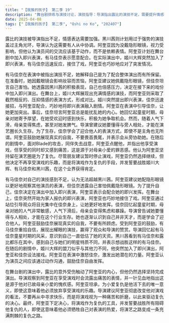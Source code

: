 ```yaml
---
title: "【我推的孩子】 第二季 19"
description: "舞台剧排练与演技讨论，演技指导：导演指出露比的演技不足，需要提升情感表达。舞台剧排练与演技讨论，黑川茜的策略：黑川茜试图通过压过主角光环的演技来吸引观众，但导演认为需要有人从中协调。舞台剧排练与演技讨论，阿奎亚的视力问题：阿奎亚因未佩戴隐形眼镜影响观察其他演员的表情，但他认为演员间的沟通应基于动作而非表情。舞台剧排练与演技讨论，即兴演出的准备：阿奎亚计划在舞台剧中加入即兴演出，有马佳奈表示会配合。舞台剧排练与演技讨论，舞台剧中的即兴演出：舞台剧中，姬川大辉突然加入即兴演出，有马佳奈迅速反应并接住戏，阿奎亚也巧妙应对。有马佳奈的内心独白与过去，童星时期的幸福：有马佳奈回忆童星时期，母亲因她受欢迎而感到快乐，并积极为她争取机会。有马佳奈的内心独白与过去，人气下滑后的困境：随着人气下滑，母亲变得焦虑，开始不择手段地为她接通告，甚至对她发脾气。有马佳奈的内心独白与过去，导演的建议：导演曾建议有马佳奈要懂得与旁人相处，才能在演艺圈长久生存。有马佳奈的内心独白与过去，迎合他人的表演方式：为了在演艺圈生存，有马佳奈学会了迎合他人的表演方式，即使不是主角也无所谓。有马佳奈的内心独白与过去，阿奎亚的鼓励：阿奎亚鼓励有马佳奈展现真实的自我，不要畏首畏尾，并表示会从旁协助她。有马佳奈的转变与爆发，重拾自信：在阿奎亚的鼓励下，有马佳奈重拾自信，展现出耀眼的演技，赢得了观众和导演的赞赏。有马佳奈的转变与爆发，导演的回忆：导演回忆起有马佳奈童星时期的风采，意识到自己一直低估了她的天资。有马佳奈的转变与爆发，黑川茜的感受：黑川茜看到有马佳奈和露比都乐在其中，感到自己与她们的明星特质不同，并表示想战胜这样的有马佳奈。阿奎亚的内心挣扎与复仇之路，舞台剧中的受伤：舞台剧中，露比受伤，阿奎亚内心受到触动，但仍坚持完成演出。阿奎亚的内心挣扎与复仇之路，对享受演戏的罪恶感：导演指出阿奎亚享受演戏时会感到罪恶感，这是因为他对母亲小爱抱有愧疚。阿奎亚的内心挣扎与复仇之路，复仇的执念：阿奎亚表示为小爱报仇雪恨是他的生存意义，即使无法享受演戏的乐趣也要坚持下去。阿奎亚的内心挣扎与复仇之路，导演的建议：导演建议阿奎亚不要再享受演戏，要将演戏视为痛苦和煎熬，以此来完成复仇。阿奎亚的内心挣扎与复仇之路，阿奎亚的决心：阿奎亚下定决心，将演戏视为复仇的手段，并表示会战胜所有阻碍他复仇的人。"
date: 2025-04-08
tags: ["【我推的孩子】 第二季", "Oshi no Ko", "202407"]
---
```


露比的演技被导演指出不足，情感表达需要加强。黑川茜则计划用过于强势的演技盖过主角光环，导演认为这需要有人从中协调。阿奎亚因为没戴隐形眼镜，视力受影响，但他认为演员间的交流应该基于动作，而不是依赖表情。阿奎亚计划在舞台剧中加入即兴表演，有马佳奈表示愿意配合。在实际演出中，姬川大辉突然加入了即兴表演，有马佳奈迅速反应，接住了戏，阿奎亚也巧妙地应对了突发情况。

有马佳奈在表演中被指出演技不足，她解释自己是为了配合整体演出而有所保留。在准备时，她因戴眼镜会影响妆容而苦恼，阿奎亚建议她佩戴隐形眼镜，但佳奈坦言自己害怕。她透露因黑川茜的积极表现，自己也倍感压力，决定在接下来的戏份中加入即兴演出。在舞台上，姬川大辉展现出充满情感的演技，而阿奎亚则采取了截然相反的、压抑情感的表演方式，形成对比。姬川突然提出即兴表演，佳奈迅速接招，与阿奎亚配合，巧妙地将即兴表演融入剧情。阿奎亚在表演中引导佳奈，让她更加突出。事后，佳奈坦言阿奎亚总是能扰乱她的内心。她回忆起童星时期，母亲对她寄予厚望，在她受欢迎时感到快乐，积极为她争取机会。然而，随着人气下滑，母亲变得焦虑，甚至对她发脾气。导演曾建议她要懂得与旁人相处，才能在演艺圈长久生存。为了生存，佳奈学会了迎合他人的表演方式，即使不是主角也无所谓。阿奎亚鼓励她展现真实的自我，不要畏首畏尾，并表示会从旁协助她。在随后的剧情中，面对Blade的攻击，同伴失去战意，阿奎亚点醒他，并指出他享受演戏，但享受的同时却又感到痛苦，这是源于对母亲小爱的罪恶感。他认为阿奎亚坚持留在演艺圈是为了复仇。尽管朋友建议暂时停止演戏，阿奎亚仍然选择继续，但他决定不再享受演戏的乐趣，而是将演戏作为复仇的手段，并发誓要战胜姬川大辉、有马佳奈和黑川茜，在这个业界获得肯定。

有马佳奈对自己的演技感到不足，认为无法超越黑川茜。阿奎亚建议她配隐形眼镜以更好地观察其他演员的表演，但佳奈透露自己害怕佩戴隐形眼镜。为了提升自己，佳奈决定在演出中加入即兴表演，阿奎亚表示会配合她的即兴发挥。在舞台上，佳奈突然开始为家人报仇的即兴表演，阿奎亚也巧妙地接住了戏。阿奎亚通过站位引导观众将目光集中在佳奈身上，让她更好地发挥。佳奈回忆起童星时期，母亲对她的人气非常敏感，人气下滑后，母亲会变得焦虑和暴躁。导演曾告诫她要懂得与人相处，才能在这个行业生存。她也逐渐认识到自己并非天才，而是学会了迎合他人。阿奎亚鼓励佳奈展现真实的自我，不要有所顾虑。受到阿奎亚的鼓励，有马佳奈重拾自信，展现出耀眼的演技，赢得了观众和导演的赞赏。导演回忆起有马佳奈童星时期的风采，意识到自己一直低估了她的天资。黑川茜看到有马佳奈和露比都乐在其中，感到自己与她们的明星特质不同，并表示想战胜这样的有马佳奈。在随后的剧情中，姬川大辉的盟刀似乎与其他刀不同，他突然加入了即兴演出，阿奎亚和佳奈设法接戏。阿奎亚在表演中激怒佳奈，激发出她潜在的力量。阿奎亚认为演员之间应该通过动作沟通，鼓励佳奈自由发挥。

在舞台剧的演出中，露比的意外受伤触动了阿奎亚的内心，但他仍然选择坚持完成演出。导演观察到阿奎亚在享受演戏时会流露出痛苦的表情，并一针见血地指出这是源于他对已故母亲小爱的愧疚感。阿奎亚坦承，为小爱复仇是他活下去的唯一意义，即使这意味着他必须放弃享受演戏的乐趣。导演建议阿奎亚彻底改变他对演戏的看法，不要再从中寻求快乐，而是将演戏视为一种痛苦和折磨，以此来驱动复仇的决心。最终，阿奎亚下定决心，将演戏作为复仇的工具，并发誓要战胜所有阻碍他复仇的人，即使这意味着他必须牺牲自己对表演的热爱，将演艺之路变成一条充满荆棘的复仇之路。